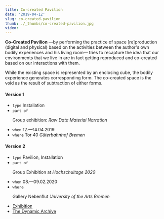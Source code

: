 ```yaml
---
title: Co-created Pavilion
date: '2019-04-12'
slug: co-created-pavilion
thumb: ./_thumbs/co-created-pavilion.jpg
video: 
---
```


**Co-Created Pavilion** —by performing the practice of space [re]production (digital and physical) based on the activities between the author's own bodily experiences and his living room— tries to recapture the idea that our environments that we live in are in fact getting reproduced and co-created based on our interactions with them.

While the existing space is represented by an enclosing cube, the bodily experience generates corresponding form. The co-created space is the void as the result of subtraction of either forms.

<!--  -->

#### Version 1

- `type` Installation
- `part of` <p> Group exhibition: *Raw Data Material Narration* </p>
- `when` 12.—14.04.2019
- `where` Tor 40 *Güterbahnhof Bremen*

#### Version 2

- `type` Pavilion, Installation
- `part of` <p> Group Exhibition at *Hochschultage 2020* </p>
- `when` 08.—09.02.2020
- `where` <p> Gallery Nebenflut *University of the Arts Bremen* </p>

<!--  -->

- [Exhibition](http://raw-data-material-narration.digitalmedia-bremen.de/)
- [The Dynamic Archive](https://www.thedynamicarchive.net/component/personal-architecture/)